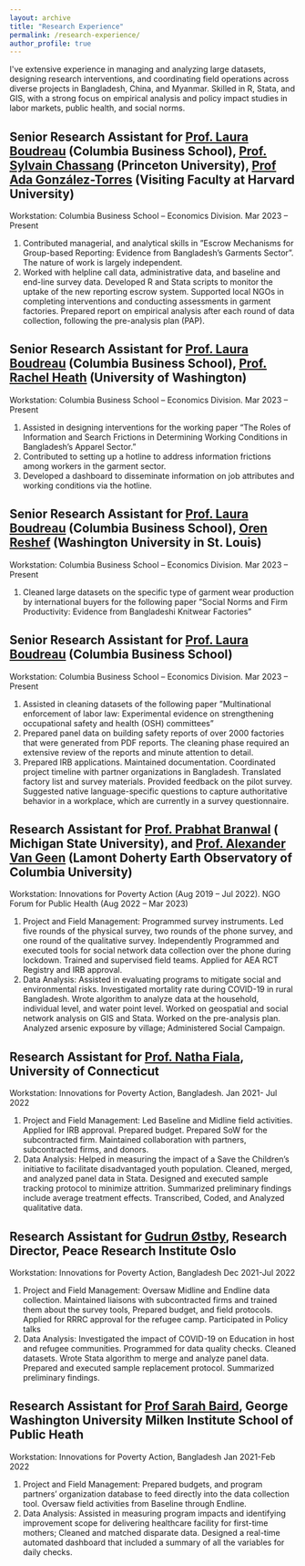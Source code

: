 ```yaml
---
layout: archive
title: "Research Experience"
permalink: /research-experience/
author_profile: true
---
```

I've extensive experience in managing and analyzing large datasets, designing research interventions, and coordinating field operations across diverse projects in Bangladesh, China, and Myanmar. Skilled in R, Stata, and GIS, with a strong focus on empirical analysis and policy impact studies in labor markets, public health, and social norms.


Senior Research Assistant for [Prof. Laura Boudreau](https://laura-boudreau.com/) (Columbia Business School), [Prof. Sylvain Chassang](https://www.sylvainchassang.org/) (Princeton University), [Prof Ada González-Torres](https://adagonzaleztorres.weebly.com/) (Visiting Faculty at Harvard University)
------
Workstation: Columbia Business School – Economics Division. Mar 2023 – Present
  1. Contributed managerial, and analytical skills in ”Escrow Mechanisms for Group-based Reporting: Evidence from Bangladesh’s Garments Sector”. The nature of           work is largely independent.
  2. Worked with helpline call data, administrative data, and baseline and end-line survey data. Developed R and Stata scripts to monitor the uptake of the new          reporting escrow system. Supported local NGOs in completing interventions and conducting assessments in garment factories. Prepared report on empirical analysis after each round of data collection, following the pre-analysis plan (PAP).   
    
Senior Research Assistant for [Prof. Laura Boudreau](https://laura-boudreau.com/) (Columbia Business School), [Prof. Rachel Heath](https://faculty.washington.edu/rmheath/) (University of Washington)
------
Workstation: Columbia Business School – Economics Division. Mar 2023 – Present
  1. Assisted in designing interventions for the working paper “The Roles of Information and Search Frictions in Determining Working Conditions in Bangladesh’s          Apparel Sector.”
  2. Contributed to setting up a hotline to address information frictions among workers in the garment sector.
  3. Developed a dashboard to disseminate information on job attributes and working conditions via the hotline.


Senior Research Assistant for [Prof. Laura Boudreau](https://laura-boudreau.com/) (Columbia Business School), [Oren Reshef](https://www.orenreshef.com/) (Washington University in St. Louis)
------
Workstation: Columbia Business School – Economics Division. Mar 2023 – Present
  1. Cleaned large datasets on the specific type of garment wear production by international buyers for the following paper ”Social Norms and Firm Productivity:             Evidence from Bangladeshi Knitwear Factories”


Senior Research Assistant for [Prof. Laura Boudreau](https://laura-boudreau.com/) (Columbia Business School)
------
Workstation: Columbia Business School – Economics Division. Mar 2023 – Present
  1. Assisted in cleaning datasets of the following paper ”Multinational enforcement of labor law: Experimental evidence on strengthening occupational safety and        health (OSH) committees”
  2. Prepared panel data on building safety reports of over 2000 factories that were generated from PDF reports. The cleaning phase required an extensive review of      the reports and minute attention to detail.
  3. Prepared IRB applications. Maintained documentation. Coordinated project timeline with partner organizations in Bangladesh. Translated factory list and survey      materials. Provided feedback on the pilot survey. Suggested native language-specific questions to capture authoritative behavior in a workplace, which are          currently in a survey questionnaire.


Research Assistant for [Prof. Prabhat Branwal](https://sites.google.com/site/prabhatbarnwal/) ( Michigan State University), and [Prof. Alexander Van Geen](https://www.ldeo.columbia.edu/~avangeen/index.html) (Lamont Doherty Earth Observatory of Columbia University)
------
Workstation: Innovations for Poverty Action (Aug 2019 – Jul 2022). NGO Forum for Public Health (Aug 2022 – Mar 2023)
  1. Project and Field Management: Programmed survey instruments. Led five rounds of the physical survey, two rounds of the phone survey, and one round of the           qualitative survey. Independently Programmed and executed tools for social network data collection over the phone during lockdown. Trained and supervised           field teams. Applied for AEA RCT Registry and IRB approval.
  2. Data Analysis: Assisted in evaluating programs to mitigate social and environmental risks. Investigated mortality rate during COVID-19 in rural Bangladesh.         Wrote algorithm to analyze data at the household, individual level, and water point level. Worked on geospatial and social network analysis on GIS and Stata.        Worked on the pre-analysis plan. Analyzed arsenic exposure by village; Administered Social Campaign.

Research Assistant for [Prof. Natha Fiala](http://nathanfiala.com/), University of Connecticut
------
Workstation: Innovations for Poverty Action, Bangladesh. Jan 2021- Jul 2022
  1. Project and Field Management: Led Baseline and Midline field activities. Applied for IRB approval. Prepared budget. Prepared SoW for the subcontracted firm.        Maintained collaboration with partners, subcontracted firms, and donors.
  2. Data Analysis: Helped in measuring the impact of a Save the Children’s initiative to facilitate disadvantaged youth population. Cleaned, merged, and analyzed       panel data in Stata. Designed and executed sample tracking protocol to minimize attrition. Summarized preliminary findings include average treatment effects.       Transcribed, Coded, and Analyzed qualitative data.

Research Assistant for [Gudrun Østby](https://www.prio.org/people/3501), Research Director, Peace Research Institute Oslo
------
Workstation: Innovations for Poverty Action, Bangladesh Dec 2021-Jul 2022
  1. Project and Field Management: Oversaw Midline and Endline data collection. Maintained liaisons with subcontracted firms and trained them about the survey           tools, Prepared budget, and field protocols. Applied for RRRC approval for the refugee camp. Participated in Policy talks
  2. Data Analysis: Investigated the impact of COVID-19 on Education in host and refugee communities. Programmed for data quality checks. Cleaned datasets. Wrote        Stata algorithm to merge and analyze panel data. Prepared and executed sample replacement protocol. Summarized preliminary findings.

Research Assistant for [Prof Sarah Baird](https://publichealth.gwu.edu/departments/global-health/sarah-baird), George Washington University Milken Institute School of Public Heath
------
Workstation: Innovations for Poverty Action, Bangladesh Jan 2021-Feb 2022
  1. Project and Field Management: Prepared budgets, and program partners’ organization database to feed directly into the data collection tool. Oversaw field               activities from Baseline through Endline.
  2. Data Analysis: Assisted in measuring program impacts and identifying improvement scope for delivering healthcare facility for first-time mothers; Cleaned and       matched disparate data. Designed a real-time automated dashboard that included a summary of all the variables for daily checks.
